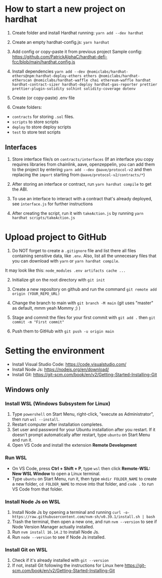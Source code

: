 # How to start a new project on hardhat

1. Create folder and install Hardhat running:
   `yarn add --dev hardhat`

2. Create an empty hardhat-config.js:
   `yarn hardhat`

3. Add config or copy-paste it from previous project
   Sample config: https://github.com/PatrickAlphaC/hardhat-defi-fcc/blob/main/hardhat.config.js

4. Install dependencies
   `yarn add --dev @nomiclabs/hardhat-ethers@npm:hardhat-deploy-ethers ethers @nomiclabs/hardhat-etherscan @nomiclabs/hardhat-waffle chai ethereum-waffle hardhat hardhat-contract-sizer hardhat-deploy hardhat-gas-reporter prettier prettier-plugin-solidity solhint solidity-coverage dotenv`

5. Create (or copy-paste) .env file

6. Create folders:

- `contracts` for storing `.sol` files.
- `scripts` to store scripts
- `deploy` to store deploy scripts
- `test` to store test scripts

## Interfaces

1. Store interface file/s on `contracts/interfaces`
   (If an interface you copy requires libraries from chainlink, aave, openzeppelin, you can add them to the project by entering `yarn add --dev @aave/protocol-v2` and then replacing the `import` starting from `@aave/protocol-v2/contracts/*`)

2. After storing an interface or contract, run `yarn hardhat compile` to get the ABI.

3. To use an interface to interact with a contract that's already deployed, see `interface.js` for further instructions

4. After creating the script, run it with `takeAction.js` by running `yarn hardhat scripts/takeAction.js`

# Upload project to GitHub

1. Do NOT forget to create a `.gitignore` file and list there all files containing sensitive data, like `.env`. Also, list all the unnecesary files that you can download with `yarn` or `yarn hardhat compile`.

It may look like this:
`node_modules .env artifacts cache ...`

2. Initialize git on the root directory with `git init`

3. Create a new repository on github and run the command `git remote add origin (YOUR_REPO_URL)`

4. Change the branch to main with `git branch -M main`
   (git uses "master" as default, mmm yeah Mommy ;) )

5. Stage and commit the files for your first commit with `git add .` then `git commit -m "First commit"`

6. Push them to GitHub with `git push -u origin main`

# Setting the environment

- Install Visual Studio Code: https://code.visualstudio.com/
- Install Node Js: https://nodejs.org/en/download/
- Install Git: https://git-scm.com/book/en/v2/Getting-Started-Installing-Git

## Windows only

### Install WSL (Windows Subsystem for Linux)

1. Type `powershell` on Start Menu, right-click, "execute as Administrator", then run `wsl --install`.
2. Restart computer after installation completes.
3. Set user and password for your Ubuntu installation after you restart. If it doesn't prompt automatically after restart, type `ubuntu` on Start Menu and run it.
4. Open VS Code and install the extension **Remote Development**

### Run WSL

- On VS Code, press **Ctrl + Shift + P**, type `wsl` then click **Remote-WSL: New WSL Window** to open a Linux terminal.
- Type `ubuntu` on Start Menu, run it, then type `mkdir FOLDER_NAME` to create a new folder, `cd FOLDER_NAME` to move into that folder, and `code .` to run VS Code from that folder.

### Install Node Js on WSL

1. Install Node Js by opening a terminal and running `curl -o- https://raw.githubusercontent.com/nvm-sh/v0.39.1/install.sh | bash`
2. Trash the terminal, then open a new one, and run `nvm --version` to see if Node Version Manager actually installed.
3. Run `nvm install 16.14.2` to install Node Js.
4. Run `node --version` to see if Node Js installed.

### Install Git on WSL

1. Check if it's already installed with `git --version`
2. If not, install Git following the instructions for Linux here https://git-scm.com/book/en/v2/Getting-Started-Installing-Git
